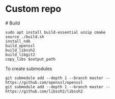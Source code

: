 # Custom repo

# Build
```
sudo apt install build-essential unzip cmake
source ./build.sh
install_ndk
build_openssl
build_libssh2
build_libgit2
copy_libs $output_path
```

To create submodules
```
git submodule add --depth 1 --branch master -- https://github.com/openssl/openssl
git submodule add --depth 1 --branch master -- https://github.com/libssh2/libssh2
```

